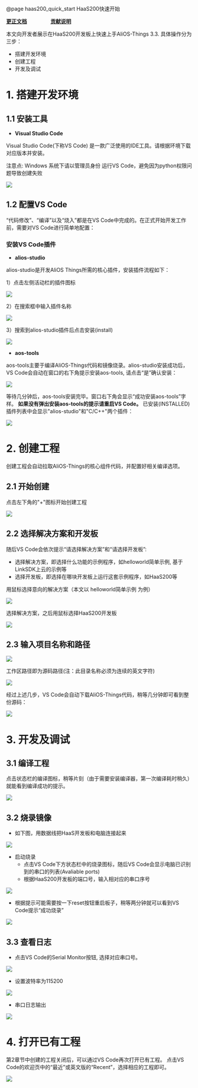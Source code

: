 @page haas200_quick_start HaaS200快速开始

**[更正文档](https://gitee.com/alios-things/documentation/edit/rel_3.3.0/quickstart/haas200_quick_start.md)** &emsp;&emsp;&emsp;&emsp; **[贡献说明](https://g.alicdn.com/alios-things-3.3/doc/contribute_doc.html)**


本文向开发者展示在HaaS200开发板上快速上手AliOS-Things 3.3.
具体操作分为三步：

- 搭建开发环境
- 创建工程
- 开发及调试



# 1. 搭建开发环境
## 1.1 安装工具

- **Visual Studio Code**

Visual Studio Code(下称VS Code) 是一款广泛使用的IDE工具。请根据环境下载对应版本并安装。

注意点: Windows 系统下请以管理员身份 运行VS Code，避免因为python权限问题导致创建失败

<div align=left display=flex>
    <img src="https://img.alicdn.com/imgextra/i1/O1CN012VNoAn1UV7Y3T6t4o_!!6000000002522-2-tps-412-649.png" style="max-width:800px;" />
</div>

## 1.2 配置VS Code
“代码修改”、“编译”以及“烧入”都是在VS Code中完成的。在正式开始开发工作前，需要对VS Code进行简单地配置：
### 安装VS Code插件

- **alios-studio**

alios-studio是开发AliOS Things所需的核心插件，安装插件流程如下：

1）点击左侧活动栏的插件图标

<div align=left display=flex>
    <img src="https://img.alicdn.com/imgextra/i1/O1CN01f8ThZj1ZxaExr3UuC_!!6000000003261-2-tps-1088-526.png" style="max-width:800px;" />
</div>

2）在搜索框中输入插件名称

<div align=left display=flex>
    <img src="https://img.alicdn.com/imgextra/i4/O1CN01yNiCUt1w6DFUMcN3r_!!6000000006258-2-tps-1078-491.png" style="max-width:800px;" />
</div>

3）搜索到alios-studio插件后点击安装(install)

<div align=left display=flex>
    <img src="https://img.alicdn.com/imgextra/i1/O1CN01scK59H1uwJ4APemk9_!!6000000006101-2-tps-1798-468.png" style="max-width:800px;" />
</div>

- **aos-tools**

aos-tools主要于编译AliOS-Things代码和镜像烧录。alios-studio安装成功后，VS Code会自动在窗口的右下角提示安装aos-tools, 请点击“是”确认安装：

<div align=left display=flex>
    <img src="https://img.alicdn.com/imgextra/i3/O1CN0123zx8A1oeY0wZdtTv_!!6000000005250-2-tps-784-321.png" style="max-width:800px;" />
</div>

等待几分钟后，aos-tools安装完毕。窗口右下角会显示“成功安装aos-tools”字样。
**如果没有弹出安装aos-tools的提示请重启VS Code。**
已安装(INSTALLED)插件列表中会显示"alios-studio"和"C/C++"两个插件：

<div align=left display=flex>
    <img src="https://img.alicdn.com/imgextra/i2/O1CN01uSbuTA1Utqw2mAEEZ_!!6000000002576-2-tps-1348-802.png" style="max-width:800px;" />
</div>

# 2. 创建工程
创建工程会自动拉取AliOS-Things的核心组件代码，并配置好相关编译选项。
## 2.1 开始创建
点击左下角的"+"图标开始创建工程

<div align=left display=flex>
    <img src="https://img.alicdn.com/imgextra/i2/O1CN01xmJW0b25z1BVejS40_!!6000000007596-2-tps-796-275.png" style="max-width:800px;" />
</div>

## 2.2 选择解决方案和开发板
随后VS Code会依次提示“请选择解决方案”和“请选择开发板”:

- 选择解决方案，即选择什么功能的示例程序，如helloworld简单示例, 基于LinkSDK上云的示例等
- 选择开发板，即选择在哪块开发板上运行这套示例程序，如HaaS200等



用鼠标选择意向的解决方案（本文以 helloworld简单示例 为例）

<div align=left display=flex>
    <img src="https://img.alicdn.com/imgextra/i4/O1CN01fi3ZAw1s490cJvS39_!!6000000005712-2-tps-892-461.png" style="max-width:800px;" />
</div>

选择解决方案，之后用鼠标选择HaaS200开发板

<div align=left display=flex>
    <img src="https://img.alicdn.com/imgextra/i1/O1CN01XD9p9D1vxy8E5zgDW_!!6000000006240-2-tps-854-211.png" style="max-width:800px;" />
</div>

## 2.3 输入项目名称和路径

<div align=left display=flex>
    <img src="https://img.alicdn.com/imgextra/i2/O1CN01OX7UFD1I73MBV9SlG_!!6000000000845-2-tps-831-121.png" style="max-width:800px;" />
</div>

工作区路径即为源码路径(注：此目录名称必须为连续的英文字符)

<div align=left display=flex>
    <img src="https://img.alicdn.com/imgextra/i4/O1CN01VExhJv1oHBpQwSjZe_!!6000000005199-2-tps-791-136.png" style="max-width:800px;" />
</div>

经过上述几步，VS Code会自动下载AliOS-Things代码，稍等几分钟即可看到整份源码：

<div align=left display=flex>
    <img src="https://img.alicdn.com/imgextra/i1/O1CN01w1MUey1dTaleqlgDB_!!6000000003737-2-tps-686-420.png" style="max-width:800px;" />
</div>

# 3. 开发及调试
## 3.1 编译工程
点击状态栏的编译图标，稍等片刻（由于需要安装编译器，第一次编译耗时稍久）就能看到编译成功的提示。

<div align=left display=flex>
    <img src="https://img.alicdn.com/imgextra/i4/O1CN01LvIdsB1qFvyRKPrFu_!!6000000005467-2-tps-1305-488.png" style="max-width:800px;" />
</div>

## 3.2 烧录镜像

- 如下图，用数据线把HaaS开发板和电脑连接起来

<div align=left display=flex>
    <img src="https://img.alicdn.com/imgextra/i1/O1CN01k0CS0o1HnMKMF5mOi_!!6000000000802-0-tps-4000-3000.jpg" style="max-width:800px;" />
</div>

- 启动烧录
   - 点击VS Code下方状态栏中的烧录图标，随后VS Code会显示电脑已识别到的串口的列表(Avaliable ports)
   - 根据HaaS200开发板的端口号，输入相对应的串口序号

<div align=left display=flex>
    <img src="https://img.alicdn.com/imgextra/i2/O1CN01bjnQaE25GamSdnqeH_!!6000000007499-2-tps-2496-686.png" style="max-width:800px;" />
</div>


- 根据提示可能需要按一下reset按钮重启板子，稍等两分钟就可以看到VS Code提示“成功烧录”
<div align=left display=flex>
    <img src="https://img.alicdn.com/imgextra/i2/O1CN01t2iiU61noKsO3gbLp_!!6000000005136-2-tps-2454-1014.png" style="max-width:800px;" />
</div>


## 3.3 查看日志

- 点击VS Code的Serial Monitor按钮, 选择对应串口号。

<div align=left display=flex>
    <img src="https://img.alicdn.com/imgextra/i3/O1CN01bkrQzH1f2gkKslCac_!!6000000003949-2-tps-2880-1800.png" style="max-width:800px;" />
</div>

- 设置波特率为115200

<div align=left display=flex>
    <img src="https://img.alicdn.com/imgextra/i3/O1CN01sAVUWj1mmfp5SR5b2_!!6000000004997-2-tps-1420-386.png" style="max-width:800px;" />
</div>

- 串口日志输出

<div align=left display=flex>
    <img src="https://img.alicdn.com/imgextra/i2/O1CN01KtkRQo1fzJRYz2VVc_!!6000000004077-2-tps-2454-1014.png" style="max-width:800px;" />
</div>

# 4. 打开已有工程

第2章节中创建的工程关闭后，可以通过VS Code再次打开已有工程。
点击VS Code的欢迎页中的“最近”或英文版的“Recent”，选择相应的工程即可。
<div align=left display=flex>
    <img src="https://img.alicdn.com/imgextra/i2/O1CN01ml6cGW1RR3BO9xYMa_!!6000000002107-2-tps-1454-1070.png" style="max-width:800px;" />
</div>

